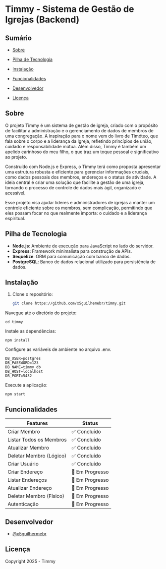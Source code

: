 # Timmy - Sistema de Gestão de Igrejas (Backend)

## Sumário

- [Sobre](#sobre)

- [Pilha de Tecnologia](#pilha-de-tecnologia)

- [Instalação](#instalação)

- [Funcionalidades](#funcionalidades)

- [Desenvolvedor](#desenvolvedor)

- [Licença](#licença)

## Sobre
O projeto Timmy é um sistema de gestão de igreja, criado com o propósito de facilitar a administração e o gerenciamento de dados de membros de uma congregação. A inspiração para o nome vem do livro de Timóteo, que fala sobre o corpo e a liderança da Igreja, refletindo princípios de união, cuidado e responsabilidade mútua. Além disso, Timmy é também um apelido carinhoso do meu filho, o que traz um toque pessoal e significativo ao projeto.

Construído com Node.js e Express, o Timmy terá como proposta apresentar uma estrutura robusta e eficiente para gerenciar informações cruciais, como dados pessoais dos membros, endereços e o status de atividade. A ideia central é criar uma solução que facilite a gestão de uma igreja, tornando o processo de controle de dados mais ágil, organizado e acessível.

Esse projeto visa ajudar líderes e administradores de igrejas a manter um controle eficiente sobre os membros, sem complicação, permitindo que eles possam focar no que realmente importa: o cuidado e a liderança espiritual.
## Pilha de Tecnologia

- **Node.js**: Ambiente de execução para JavaScript no lado do servidor.
- **Express**: Framework minimalista para construção de APIs.
- **Sequelize**: ORM para comunicação com banco de dados.
- **PostgreSQL**: Banco de dados relacional utilizado para persistência de dados.

## Instalação

1. Clone o repositório:
   ```bash
   git clone https://github.com/x5guilhemebr/timmy.git

Navegue até o diretório do projeto:

    cd timmy

Instale as dependências:

    npm install
Configure as variáveis de ambiente no arquivo .env.

    DB_USER=postgres
    DB_PASSWORD=123
    DB_NAME=timmy_db
    DB_HOST=localhost
    DB_PORT=5432

Execute a aplicação:

    npm start
## Funcionalidades
| **Features**                  | **Status**       |
|--------------------------------------|------------------|
| Criar Membro                         | ✅ Concluído     |
| Listar Todos os Membros              | ✅ Concluído     |
| Atualizar Membro                     | ✅ Concluído     |
| Deletar Membro (Lógico)              | ✅ Concluído     |
| Criar Usuário                        | ✅ Concluído     |
| Criar Endereço                       | 🚧 Em Progresso  |
| Listar Endereços                     | 🚧 Em Progresso |
| Atualizar Endereço                   | 🚧 Em Progresso |
| Deletar Membro (Físico)              | 🚧 Em Progresso |
| Autenticação                         | 🚧 Em Progresso |

## Desenvolvedor

- [@x5guilhermebr](https://www.github.com/x5guilhermebr)


## Licença
Copyright 2025 - Timmy
